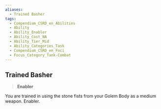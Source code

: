 ```yaml
---
aliases:
  - Trained Basher
tags:
  - Compendium_CSRD_en_Abilities
  - Ability
  - Ability_Enabler
  - Ability_Cost_NA
  - Ability_Tier_Mid
  - Ability_Categories_Task
  - Compendium_CSRD_en_Foci
  - Focus_Category_Tank-Combat
---
```

  
    
## Trained Basher    
>**Enabler**  
    
You are trained in using the stone fists from your Golem Body as a medium weapon. Enabler.